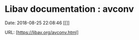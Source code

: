 # Libav documentation : avconv

Date: 2018-08-25 22:08:46
[[]]

URL: [https://libav.org/avconv.html]
